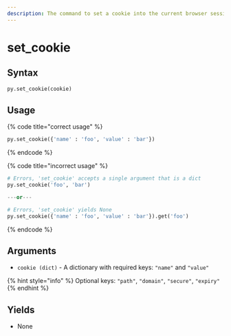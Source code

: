 ```yaml
---
description: The command to set a cookie into the current browser session.
---
```


# set\_cookie

## Syntax

```python
py.set_cookie(cookie)
```

## Usage

{% code title="correct usage" %}
```python
py.set_cookie({'name' : 'foo', 'value' : 'bar'})
```
{% endcode %}

{% code title="incorrect usage" %}
```python
# Errors, 'set_cookie' accepts a single argument that is a dict
py.set_cookie('foo', 'bar')

---or---

# Errors, 'set_cookie' yields None
py.set_cookie({'name' : 'foo', 'value' : 'bar'}).get('foo')
```
{% endcode %}

## Arguments

* `cookie (dict)` - A dictionary with required keys: `"name"` and `"value"`

{% hint style="info" %}
Optional keys: `"path"`, `"domain"`, `"secure"`, `"expiry"`
{% endhint %}

## Yields

* None
